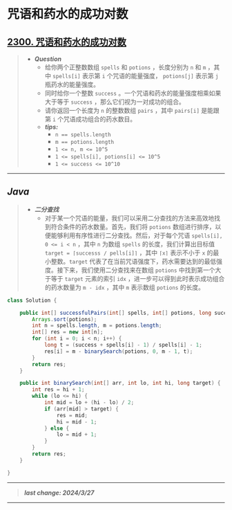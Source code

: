 # 咒语和药水的成功对数

## [2300. 咒语和药水的成功对数](https://leetcode.cn/problems/successful-pairs-of-spells-and-potions/)

> - ***Question***
>   - 给你两个正整数数组 `spells` 和 `potions` ，长度分别为 `n` 和 `m` ，其中 `spells[i]` 表示第 `i` 个咒语的能量强度， `potions[j]` 表示第 `j` 瓶药水的能量强度。
>   - 同时给你一个整数 `success` 。一个咒语和药水的能量强度相乘如果大于等于 `success` ，那么它们视为一对成功的组合。
>   - 请你返回一个长度为 `n` 的整数数组 `pairs` ，其中 `pairs[i]` 是能跟第 `i` 个咒语成功组合的药水数目。
>   - ***tips:***
>     - `n == spells.length`
>     - `m == potions.length`
>     - `1 <= n, m <= 10^5`
>     - `1 <= spells[i], potions[i] <= 10^5`
>     - `1 <= success <= 10^10`

---

## *Java*

> - ***二分查找***
>   - 对于某一个咒语的能量，我们可以采用二分查找的方法来高效地找到符合条件的药水数量。首先，我们将 `potions` 数组进行排序，以便能够利用有序性进行二分查找。然后，对于每个咒语 `spells[i], 0 <= i < n` ，其中 `n` 为数组 `spells` 的长度，我们计算出目标值 `target = ⌈successs / pells[i]⌉` ，其中 `⌈x⌉` 表示不小于 `x` 的最小整数。`target` 代表了在当前咒语强度下，药水需要达到的最低强度。接下来，我们使用二分查找来在数组 `potions` 中找到第一个大于等于 `target` 元素的索引 `idx` ，进一步可以得到此时表示成功组合的药水数量为 `m - idx` ，其中 `m` 表示数组 `potions` 的长度。

```java
class Solution {

    public int[] successfulPairs(int[] spells, int[] potions, long success) {
        Arrays.sort(potions);
        int n = spells.length, m = potions.length;
        int[] res = new int[n];
        for (int i = 0; i < n; i++) {
            long t = (success + spells[i] - 1) / spells[i] - 1;
            res[i] = m - binarySearch(potions, 0, m - 1, t);
        }
        return res;
    }

    public int binarySearch(int[] arr, int lo, int hi, long target) {
        int res = hi + 1;
        while (lo <= hi) {
            int mid = lo + (hi - lo) / 2;
            if (arr[mid] > target) {
                res = mid;
                hi = mid - 1;
            } else {
                lo = mid + 1;
            }
        }
        return res;
    }

}
```

---

> ***last change: 2024/3/27***

---
